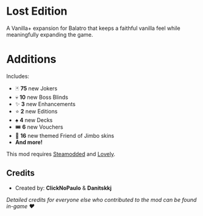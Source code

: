 # Lost Edition

A Vanilla+ expansion for Balatro that keeps a faithful vanilla feel while meaningfully expanding the game.

# Additions
Includes:
- 🃏 **75** new Jokers
- 💀 **10** new Boss Blinds
- ✨ **3** new Enhancements
- ⭐ **2** new Editions
- ♠️ **4** new Decks
- 🎟️ **6** new Vouchers
- 🎨 **16** new themed Friend of Jimbo skins
- **And more!**

This mod requires [Steamodded](https://github.com/Steamopollys/Steamodded) and [Lovely](https://github.com/ethangreen-dev/lovely-injector).

## Credits
- Created by: **ClickNoPaulo** & **Danitskkj**

*Detailed credits for everyone else who contributed to the mod can be found in-game ❤️*